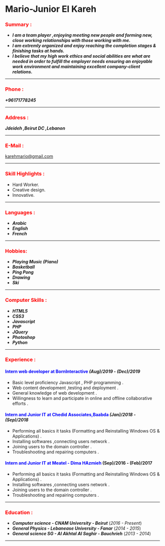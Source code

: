 # Mario-Junior El Kareh

### <span style="color:red">Summary :</span>  
- ***I am a team player ,enjoying meeting new people and forming new, close working relationships with those working with me.***  
- ***I am extremly organized and enjoy reaching the completion stages & finishing tasks at hands.***  
- ***I believe that my high work ethics and social abilities are what are needed in order to fulfill the employer needs ensuring an enjoyable work environment and maintaining excellent company-client relations.***

-------------------------------------------------------------------------------------------------------------------------------

### <span style="color:red"> Phone :</span>

***_+96171778245_***

-------------------------------------------------------------------------------------------------------------------------------

### <span style="color:red"> Address : </span>

***_Jdeideh ,Beirut DC ,Lebanon_***

-------------------------------------------------------------------------------------------------------------------------------

### <span style="color:red"> E-Mail : </span>

[karehmario@gmail.com](https://www.gmail.com)

-------------------------------------------------------------------------------------------------------------------------------

### <span style="color:red"> Skill Highlights : </span>

- Hard Worker.
- Creative design.
- Innovative.

-------------------------------------------------------------------------------------------------------------------------------

### <span style="color:red"> Languages : </span>

- ***Arabic***
- ***English***
- ***French***

-------------------------------------------------------------------------------------------------------------------------------

### <span style="color:red"> Hobbies: </span>

- ***Playing Music (Piano)***
- ***Basketball***
- ***Ping Pong***
- ***Drawing***
- ***Ski***

-------------------------------------------------------------------------------------------------------------------------------

### <span style="color:red">Computer Skills : </span>

- ***HTML5***
- ***CSS3***
- ***Javascript***
- ***PHP***
- ***JQuery***
- ***Photoshop***
- ***Python***

-------------------------------------------------------------------------------------------------------------------------------

### <span style="color:red">Experience : </span>

#### <span style="color:blue"> Intern web developer at BornInteractive </span> ***(Aug)/2019 - (Dec)/2019***
- Basic level proficiency Javascript , PHP programming .
- Web content development ,testing and deployment .
- General knowledge of web development .
- Willingness to learn and participate in online and offline collaborative efforts .


#### <span style="color:blue"> Intern and Junior IT at Chedid Associates,Baabda </span> ***(Jan)/2018 - (Sep)/2018***
- Performing all basics it tasks (Formatting and Reinstalling Windows OS & Applications) .
- Installing softwares ,connecting users network . 
- Joining users to the domain controller .
- Troubleshooting and repairing computers .

#### <span style="color:blue"> Intern and Junior IT at Meatel - Dima HAzmieh </span> (Sep)/2016 - (Feb)/2017
- Performing all basics it tasks (Formatting and Reinstalling Windows OS & Applications) .
- Installing softwares ,connecting users network .
- Joining users to the domain controller .
- Troubleshooting and repairing computers .

-------------------------------------------------------------------------------------------------------------------------------

### <span style="color:red"> Education : </span>

- ***Computer science - CNAM University - Beirut*** (_2016 - Present_)
- ***General Physics - Lebanease University - Fanar*** (_2014 - 2015_)
- ***General science SG - Al Akhtal Al Saghir - Bauchrieh*** (_2013 - 2014_)
 
-------------------------------------------------------------------------------------------------------------------------------
